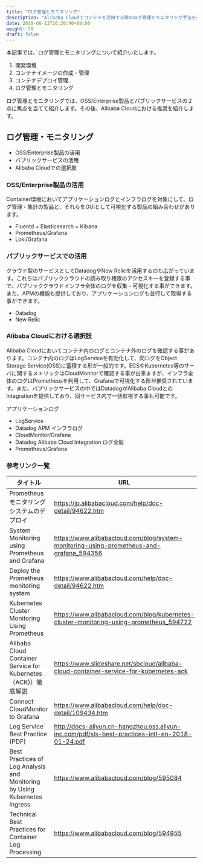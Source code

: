 ```yaml
---
title: "ログ管理とモニタリング"
description: "Alibaba Cloudでコンテナを活用する際のログ管理とモニタリング手法を紹介します。"
date: 2019-08-13T16:20:40+09:00
weight: 50
draft: false
---
```

本記事では、ログ管理とモニタリングについて紹介いたします。

1. 開発環境
1. コンテナイメージの作成・管理
1. コンテナデプロイ管理
1. ログ管理とモニタリング

ログ管理とモニタリングでは、OSS/Enterprise製品とパブリックサービスの２点に焦点を当てて紹介します。その後、Alibaba Cloudにおける推奨を紹介します。

## ログ管理・モニタリング
- OSS/Enterprise製品の活用
- パブリックサービスの活用
- Alibaba Cloudでの選択肢

### OSS/Enterprise製品の活用
Container環境においてアプリケーションログとインフラログを対象にして、ログ管理・集計の製品と、それらをGUIとして可視化する製品の組み合わせがあります。

- Fluentd + Elasticsearch + Kibana  
- Prometheus/Grafana
- Loki/Grafana

### パブリックサービスでの活用
クラウド型のサービスとしてDatadogやNew Relicを活用するのも広がっています。これらはパブリッククラウドの読み取り権限のアクセスキーを登録する事で、パブリッククラウドインフラ全体のログを収集・可視化する事ができます。また、APMの機能も提供しており、アプリケーションログも並行して取得する事ができます。

- Datadog
- New Relic

### Alibaba Cloudにおける選択肢
Alibaba Cloudにおいてコンテナ内のログとコンテナ外のログを確認する事があります。コンテナ内のログはLogServiceを有効化して、同ログをObject Storage Service(OSS)に蓄積する形が一般的です。ECSやKubernetes等のサーバに関するメトリックはCloudMonitorで確認する事が出来ますが、インフラ全体のログはPrometheusを利用して、Grafanaで可視化する形が推奨されています。また、パブリックサービスの中ではDatadogがAlibaba CloudとのIntegrationを提供しており、同サービス内で一括監視する事も可能です。

アプリケーションログ
  - LogService
  - Datadog APM
インフラログ
  - CloudMonitor/Grafana
  - Datadog Alibaba Cloud Integration
ログ全般
  - Prometheus/Grafana

### 参考リンク一覧
|タイトル|URL|
| ---- | ---- |
|Prometheusモニタリングシステムのデプロイ|https://jp.alibabacloud.com/help/doc-detail/94622.htm|
|System Monitoring using Prometheus and Grafana|https://www.alibabacloud.com/blog/system-monitoring-using-prometheus-and-grafana_594356|
| Deploy the Prometheus monitoring system | https://www.alibabacloud.com/help/doc-detail/94622.htm |
| Kubernetes Cluster Monitoring Using Prometheus | https://www.alibabacloud.com/blog/kubernetes-cluster-monitoring-using-prometheus_594722 |
| Alibaba Cloud Container Service for Kubernetes （ACK)）徹底解説 | https://www.slideshare.net/sbcloud/alibaba-cloud-container-service-for-kubernetes-ack |
| Connect CloudMonitor to Grafana | https://www.alibabacloud.com/help/doc-detail/109434.htm |
| Log Service Best Practice (PDF) | http://docs-aliyun.cn-hangzhou.oss.aliyun-inc.com/pdf/sls-best-practices-intl-en-2018-01-24.pdf |
| Best Practices of Log Analysis and Monitoring by Using Kubernetes Ingress | https://www.alibabacloud.com/blog/595084 |
| Technical Best Practices for Container Log Processing | https://www.alibabacloud.com/blog/594955 |